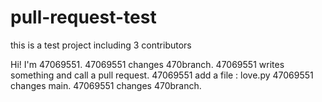 # pull-request-test
this is a test project including 3 contributors

Hi! I'm 47069551.
47069551 changes 470branch.
47069551 writes something and call a pull request.
47069551 add a file : love.py
47069551 changes main.
47069551 changes 470branch.
